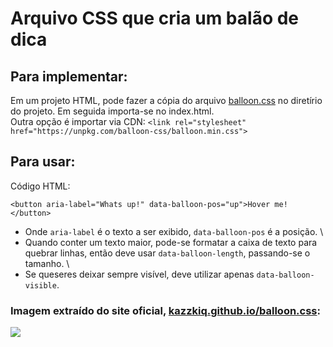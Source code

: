 # Arquivo CSS que cria um balão de dica

## Para implementar:

Em um projeto HTML, pode fazer a cópia do arquivo [balloon.css](https://github.com/mateuslph/balloon/blob/main/balloon.css) no diretírio do projeto. Em seguida importa-se no index.html. \
Outra opção é importar via CDN: ```<link rel="stylesheet" href="https://unpkg.com/balloon-css/balloon.min.css">```

## Para usar:

Código HTML:

```<button aria-label="Whats up!" data-balloon-pos="up">Hover me!</button>```

*  Onde ```aria-label``` é o texto a ser exibido, ```data-balloon-pos``` é a posição. \
*  Quando conter um texto maior, pode-se formatar a caixa de texto para quebrar linhas, então deve usar ```data-balloon-length```, passando-se o tamanho. \
*  Se queseres deixar sempre visível, deve utilizar apenas ```data-balloon-visible```.

### Imagem extraído do site oficial, [kazzkiq.github.io/balloon.css](https://kazzkiq.github.io/balloon.css/):

![](https://github.com/mateuslph/balloon/blob/main/kazzkiq-github-io-balloon-css.png)
